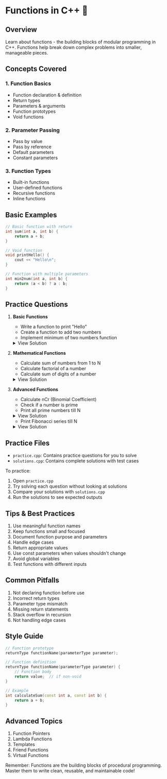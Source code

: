 # Functions in C++ 🔧

## Overview

Learn about functions - the building blocks of modular programming in C++. Functions help break down complex problems into smaller, manageable pieces.

## Concepts Covered

### 1. Function Basics

- Function declaration & definition
- Return types
- Parameters & arguments
- Function prototypes
- Void functions

### 2. Parameter Passing

- Pass by value
- Pass by reference
- Default parameters
- Constant parameters

### 3. Function Types

- Built-in functions
- User-defined functions
- Recursive functions
- Inline functions

## Basic Examples

```cpp
// Basic function with return
int sum(int a, int b) {
    return a + b;
}

// Void function
void printHello() {
    cout << "Hello\n";
}

// Function with multiple parameters
int min2num(int a, int b) {
    return (a < b) ? a : b;
}
```

## Practice Questions

1. **Basic Functions**

   - Write a function to print "Hello"
   - Create a function to add two numbers
   - Implement minimum of two numbers function
   <details>
   <summary>View Solution</summary>

   ```cpp
   // Print Hello
   void printHello() {
       cout << "Hello\n";
   }

   // Sum function
   int sum(int a, int b) {
       return a + b;
   }

   // Minimum of two numbers
   int min2num(int a, int b) {
       if(a > b) return b;
       return a;
   }
   ```

   </details>

2. **Mathematical Functions**

   - Calculate sum of numbers from 1 to N
   - Calculate factorial of a number
   - Calculate sum of digits of a number
   <details>
   <summary>View Solution</summary>

   ```cpp
   // Sum till N
   int sum2N(int n) {
       int sum = 0;
       for(int i = 1; i <= n; i++) {
           sum += i;
       }
       return sum;
   }

   // Factorial
   int factorial(int n) {
       int factorial = 1;
       for(int i = 1; i <= n; i++) {
           factorial *= i;
       }
       return factorial;
   }

   // Sum of digits
   int dgtsSum(int n) {
       int sum = 0;
       while(n > 0) {
           sum += n % 10;
           n /= 10;
       }
       return sum;
   }
   ```

   </details>

3. **Advanced Functions**

   - Calculate nCr (Binomial Coefficient)
   - Check if a number is prime
   - Print all prime numbers till N
   <details>
   <summary>View Solution</summary>

   ```cpp
   // nCr calculation
   int nCr(int n, int r) {
       int nFact = factorial(n);
       int rFact = factorial(r);
       int nrFact = factorial(n-r);
       return nFact/(rFact * nrFact);
   }

   // Check Prime
   bool isPrime(int n) {
       if(n <= 1) return false;
       for(int i = 2; i <= n/2; i++) {
           if(n % i == 0) return false;
       }
       return true;
   }

   // Print primes till N
   void primeTill_N(int n) {
       for(int i = 2; i <= n; i++) {
           if(isPrime(i)) cout << i << " ";
       }
   }
   ```

   </details>

   - Print Fibonacci series till N
   <details>
   <summary>View Solution</summary>

   ```cpp
   // Fibonacci Series
   void fibonacci(int n) {
       int prev1 = 0, prev2 = 1;
       cout << prev1 << " " << prev2 << " ";
       for(int i = 2; prev1 + prev2 <= n; i++) {
           int sum = prev1 + prev2;
           cout << sum << " ";
           prev1 = prev2;
           prev2 = sum;
       }
   }
   ```

   </details>

## Practice Files

- `practice.cpp`: Contains practice questions for you to solve
- `solutions.cpp`: Contains complete solutions with test cases

To practice:

1. Open `practice.cpp`
2. Try solving each question without looking at solutions
3. Compare your solutions with `solutions.cpp`
4. Run the solutions to see expected outputs

## Tips & Best Practices

1. Use meaningful function names
2. Keep functions small and focused
3. Document function purpose and parameters
4. Handle edge cases
5. Return appropriate values
6. Use const parameters when values shouldn't change
7. Avoid global variables
8. Test functions with different inputs

## Common Pitfalls

1. Not declaring function before use
2. Incorrect return types
3. Parameter type mismatch
4. Missing return statements
5. Stack overflow in recursion
6. Not handling edge cases

## Style Guide

```cpp
// Function prototype
returnType functionName(parameterType parameter);

// Function definition
returnType functionName(parameterType parameter) {
    // Function body
    return value;  // if non-void
}

// Example
int calculateSum(const int a, const int b) {
    return a + b;
}
```

## Advanced Topics

1. Function Pointers
2. Lambda Functions
3. Templates
4. Friend Functions
5. Virtual Functions

Remember: Functions are the building blocks of procedural programming. Master them to write clean, reusable, and maintainable code!
